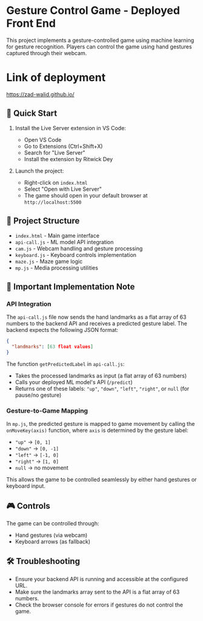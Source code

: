# Gesture Control Game - Deployed Front End

This project implements a gesture-controlled game using machine learning for gesture recognition. Players can control the game using hand gestures captured through their webcam.

# Link of deployment
https://zad-walid.github.io/

## 🚀 Quick Start

1. Install the Live Server extension in VS Code:
   - Open VS Code
   - Go to Extensions (Ctrl+Shift+X)
   - Search for "Live Server"
   - Install the extension by Ritwick Dey

2. Launch the project:
   - Right-click on `index.html`
   - Select "Open with Live Server"
   - The game should open in your default browser at `http://localhost:5500`

## 📁 Project Structure

- `index.html` - Main game interface
- `api-call.js` - ML model API integration
- `cam.js` - Webcam handling and gesture processing
- `keyboard.js` - Keyboard controls implementation
- `maze.js` - Maze game logic
- `mp.js` - Media processing utilities

## 🔧 Important Implementation Note

### API Integration

The `api-call.js` file now sends the hand landmarks as a flat array of 63 numbers to the backend API and receives a predicted gesture label. The backend expects the following JSON format:

```json
{
  "landmarks": [63 float values]
}
```

The function `getPredictedLabel` in `api-call.js`:
- Takes the processed landmarks as input (a flat array of 63 numbers)
- Calls your deployed ML model's API (`/predict`)
- Returns one of these labels: `"up"`, `"down"`, `"left"`, `"right"`, or `null` (for pause/no gesture)

### Gesture-to-Game Mapping

In `mp.js`, the predicted gesture is mapped to game movement by calling the `onMoveKey(axis)` function, where `axis` is determined by the gesture label:
- `"up"` → `[0, 1]`
- `"down"` → `[0, -1]`
- `"left"` → `[-1, 0]`
- `"right"` → `[1, 0]`
- `null` → no movement

This allows the game to be controlled seamlessly by either hand gestures or keyboard input.

## 🎮 Controls

The game can be controlled through:
- Hand gestures (via webcam)
- Keyboard arrows (as fallback)

## 🛠️ Troubleshooting

- Ensure your backend API is running and accessible at the configured URL.
- Make sure the landmarks array sent to the API is a flat array of 63 numbers.
- Check the browser console for errors if gestures do not control the game.
